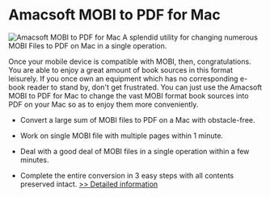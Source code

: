 # Amacsoft MOBI to PDF for Mac
![Amacsoft MOBI to PDF for Mac](https://mycommerce.akamaized.net/api/pimages/P300924589/BIG/300924589.PNG)
A splendid utility for changing numerous MOBI Files to PDF on Mac in a single operation.

Once your mobile device is compatible with MOBI, then, congratulations. You are able to enjoy a great amount of book sources in this format leisurely. If you once own an equipment which has no corresponding e-book reader to stand by, don't get frustrated. You can just use the Amacsoft MOBI to PDF for Mac to change the vast MOBI format book sources into PDF on your Mac so as to enjoy them more conveniently.

* Convert a large sum of MOBI files to PDF on a Mac with obstacle-free.

* Work on single MOBI file with multiple pages within 1 minute.

* Deal with a good deal of MOBI files in a single operation within a few minutes.

* Complete the entire conversion in 3 easy steps with all contents preserved intact.
[>> Detailed information](https://secure.shareit.com/shareit/product.html?productid=300924589&affiliateid=200057808)